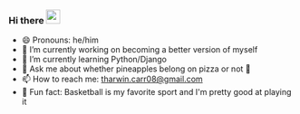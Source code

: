 ### Hi there <img src='https://raw.githubusercontent.com/MartinHeinz/MartinHeinz/master/wave.gif' style='height:25px;' />

- 😄 Pronouns: he/him
- 🔭 I’m currently working on becoming a better version of myself
- 🌱 I’m currently learning Python/Django
- 💬 Ask me about whether pineapples belong on pizza or not 👀
- 📫 How to reach me: tharwin.carr08@gmail.com
- 🏀 Fun fact: Basketball is my favorite sport and I'm pretty good at playing it
